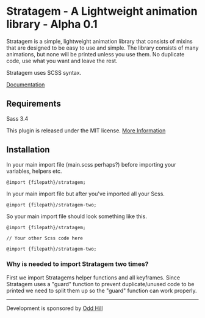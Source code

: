 # Stratagem - A Lightweight animation library - Alpha 0.1

Stratagem is a simple, lightweight animation library that consists of mixins that are designed to be easy to use and simple. 
The library consists of many animations, but none will be printed unless you use them. No duplicate code, use what you want and leave the rest.

Stratagem uses SCSS syntax.

[Documentation](http://oddhill.github.io/Stratagem/documentation/)

## Requirements
Sass 3.4

This plugin is released under the MIT license.
[More Information](http://opensource.org/licenses/MIT)

## Installation

In your main import file (main.scss perhaps?) before importing your variables, helpers etc.
```
@import {filepath}/stratagem;
```

In your main import file but after you've imported all your Scss.
```
@import {filepath}/stratagem-two;
```

So your main import file should look something like this.
```
@import {filepath}/stratagem;

// Your other Scss code here

@import {filepath}/stratagem-two;
```
### Why is needed to import Stratagem two times? 
First we import Stratagems helper functions and all keyframes. Since Stratagem uses a "guard" function to prevent duplicate/unused code to be printed we need to split them up so the "guard" function can work properly.

******

Development is sponsored by [Odd Hill](http://oddhill.se)
